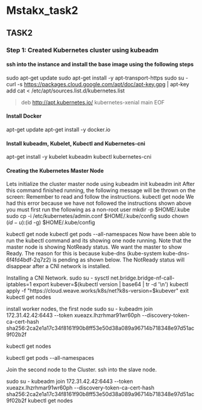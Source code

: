 # Mstakx_task2

## TASK2

### Step 1: Created Kubernetes cluster using kubeadm
#### ssh into the instance and install the base image using the following steps
sudo apt-get update
sudo apt-get install -y apt-transport-https
sudo su -
curl -s https://packages.cloud.google.com/apt/doc/apt-key.gpg | apt-key add
cat <<EOF > /etc/apt/sources.list.d/kubernetes.list
> deb http://apt.kubernetes.io/ kubernetes-xenial main
> EOF
#### Install Docker
apt-get update
apt-get install -y docker.io
#### Install kubeadm, Kubelet, Kubectl and Kubernetes-cni
apt-get install -y kubelet kubeadm kubectl kubernetes-cni
#### Creating the Kubernetes Master Node
Lets initialize the cluster master node using kubeadm init
kubeadm init
After this command finished running, the following message will be thrown on the screen: Remember to read and follow the instructions.
kubectl get node
We had this error because we have not followed the instructions shown above
you must first run  the following as a non-root user
mkdir -p $HOME/.kube
 sudo cp -i /etc/kubernetes/admin.conf $HOME/.kube/config
 sudo chown $(id -u):$(id -g) $HOME/.kube/config
 
kubectl get node
kubectl get pods --all-namespaces
Now  have been able to run the kubectl command and its showing  one node running. Note that the master node is showing NotReady status. We want the master to show Ready. The reason for this is because kube-dns (kube-system kube-dns-6f4fd4bdf-2q7z2) is pending as shown below. The NotReady status will disappear after a CNI network is installed.

Installing a CNI Network.
sudo su -
sysctl net.bridge.bridge-nf-call-iptables=1
export kubever=$(kubectl version | base64 | tr -d '\n')
kubectl apply -f "https://cloud.weave.works/k8s/net?k8s-version=$kubever"
exit
kubectl get nodes

install worker nodes, the first node
 sudo su -
 kubeadm join 172.31.42.42:6443 --token xueazx.lhzrhmar91wr60ph     --discovery-token-ca-cert-hash sha256:2ca2e1a17c34f8161f90b8ff53e50d38a089a96714b718348e97d51ac9f02b2f

kubectl get nodes
 
 kubectl get pods --all-namespaces
 
 Join the second node to the Cluster. ssh into the slave node.
 
 sudo su -
 kubeadm join 172.31.42.42:6443 --token xueazx.lhzrhmar91wr60ph     --discovery-token-ca-cert-hash sha256:2ca2e1a17c34f8161f90b8ff53e50d38a089a96714b718348e97d51ac9f02b2f
 kubectl get nodes
